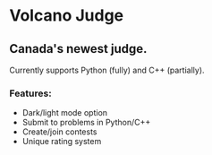 # Volcano Judge
## Canada's newest judge.

Currently supports Python (fully) and C++ (partially).

### Features:
- Dark/light mode option
- Submit to problems in Python/C++
- Create/join contests
- Unique rating system
